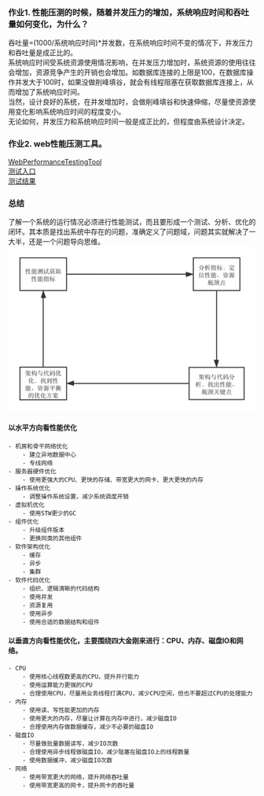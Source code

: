 ### 作业1. 性能压测的时候，随着并发压力的增加，系统响应时间和吞吐量如何变化，为什么？  
吞吐量=(1000/系统响应时间)*并发数，在系统响应时间不变的情况下，并发压力和吞吐量是成正比的。  
系统响应时间受系统资源使用情况影响，在并发压力增加时，系统资源的使用往往会增加，资源竞争产生的开销也会增加。如数据库连接的上限是100，在数据库操作并发大于100时，如果没做削峰填谷，就会有线程阻塞在获取数据库连接上，从而增加了系统响应时间。  
当然，设计良好的系统，在并发增加时，会做削峰填谷和快速伸缩，尽量使资源使用变化影响系统响应时间的程度变小。  
无论如何，并发压力和系统响应时间一般是成正比的，但程度由系统设计决定。  

### 作业2. web性能压测工具。  
[WebPerformanceTestingTool](code/WebPerformanceTestingTool.java)   
[测试入口](code/Testing.java)  
[测试结果](code/output.md)


### 总结  
了解一个系统的运行情况必须进行性能测试，而且要形成一个测试、分析、优化的闭环。其本质是找出系统中存在的问题，准确定义了问题域，问题其实就解决了一大半，还是一个问题导向思维。  
![性能优化](性能优化流程.png)   

#### 以水平方向看性能优化  
    - 机房和骨干网络优化  
        - 建立异地数据中心  
        - 专线网络  
    - 服务器硬件优化  
        - 使用更强大的CPU、更快的存储、带宽更大的网卡、更大更快的内存  
    - 操作系统优化  
        - 调整操作系统设置，减少系统调度开销  
    - 虚拟机优化 
        - 使用STW更少的GC  
    - 组件优化  
        - 升级组件版本  
        - 更换同类的其他组件  
    - 软件架构优化  
        - 缓存  
        - 异步  
        - 集群  
    - 软件代码优化  
        - 组织、逻辑清晰的代码结构  
        - 使用并发  
        - 资源复用  
        - 使用异步  
        - 使用合适的数据结构和组件  
#### 以垂直方向看性能优化，主要围绕四大金刚来进行：CPU、内存、磁盘IO和网络。  
    - CPU  
        - 使用核心线程数更高的CPU，提升并行能力  
        - 使用运算能力更强的CPU   
        - 合理使用CPU，尽量用业务线程打满CPU，减少CPU空闲，但也不要超过CPU的处理能力  
    - 内存  
        - 使用读、写性能更加的内存    
        - 使用更大的内存，尽量让计算在内存中进行，减少磁盘IO  
        - 合理使用内存做数据缓存，减少不必要的磁盘IO  
    - 磁盘IO 
        - 尽量做批量数据读写，减少IO次数  
        - 合理使用异步线程做磁盘IO，减少阻塞在磁盘IO上的线程数量  
        - 使用数据缓冲，减少磁盘IO次数  
    - 网络  
        - 使用带宽更大的网络，提升网络吞吐量  
        - 使用带宽更高的网卡，提升网卡的吞吐量  
         
        
